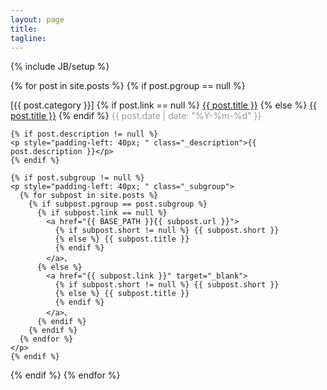 ```yaml
---
layout: page
title:
tagline:
---
```

{% include JB/setup %}



{% for post in site.posts %}
{% if post.pgroup == null %}
<div>
    [{{ post.category }}]
    {% if post.link == null %}
      <a href="{{ BASE_PATH }}{{ post.url }}">{{ post.title }}</a>
    {% else %}
      <a href="{{ post.link }}" target="_blank">{{ post.title }}</a>
    {% endif %}
    <span style="color: #999;">{{ post.date | date: "%Y-%m-%d" }}</span>

    {% if post.description != null %}
    <p style="padding-left: 40px; " class="_description">{{ post.description }}</p>
    {% endif %}

    {% if post.subgroup != null %}
    <p style="padding-left: 40px; " class="_subgroup">
      {% for subpost in site.posts %}
        {% if subpost.pgroup == post.subgroup %}
          {% if subpost.link == null %}
            <a href="{{ BASE_PATH }}{{ subpost.url }}">
              {% if subpost.short != null %} {{ subpost.short }}
              {% else %} {{ subpost.title }}
              {% endif %}
            </a>、
          {% else %}
            <a href="{{ subpost.link }}" target="_blank">
              {% if subpost.short != null %} {{ subpost.short }}
              {% else %} {{ subpost.title }}
              {% endif %}
            </a>、
          {% endif %}
        {% endif %}
      {% endfor %}
    </p>
    {% endif %}
</div>
{% endif %}
{% endfor %}




